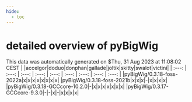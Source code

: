 ```yaml
---
hide:
  - toc
---
```


detailed overview of pyBigWig
=============================


This data was automatically generated on $Thu, 31 Aug 2023 at 11:08:02 CEST
| |accelgor|doduo|donphan|gallade|joltik|skitty|swalot|victini|
| :---: | :---: | :---: | :---: | :---: | :---: | :---: | :---: | :---: |
|pyBigWig/0.3.18-foss-2022a|x|x|x|x|x|x|x|x|
|pyBigWig/0.3.18-foss-2021b|x|x|x|-|x|x|x|x|
|pyBigWig/0.3.18-GCCcore-10.2.0|-|x|x|x|x|x|x|x|
|pyBigWig/0.3.17-GCCcore-9.3.0|-|-|x|-|x|x|x|x|
